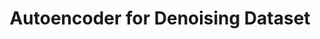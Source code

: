 ---
layout: page
title: Autoencoder for Denoising Dataset
description: Designed an encoder-decoder architecture to denoise data, achieving class-top performance with a 0.003 MSE. Leveraged MLFlow for hyperparameter tuning and achieved significant noise reduction and data reconstruction.
img: assets/img/encoder.png
redirect: https://github.com/vishanth10/Advance_ML
importance: 3
category: Course Project
---